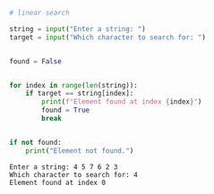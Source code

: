 ```python
# linear search 

string = input("Enter a string: ")
target = input("Which character to search for: ")


found = False


for index in range(len(string)):
    if target == string[index]:
        print(f"Element found at index {index}")
        found = True
        break  


if not found:
    print("Element not found.")

```

    Enter a string: 4 5 7 6 2 3
    Which character to search for: 4
    Element found at index 0



```python

```
